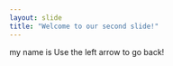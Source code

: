 ```yaml
---
layout: slide
title: "Welcome to our second slide!"
---
```

my name is
Use the left arrow to go back!
